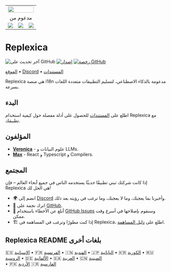 <table width="100%">
    <tr>
        <td colspan="3">
            <a href="https://replexica.com">
                <img src="/content/banner.dark.png" width="100%" />
            </a>
        </td>
    </tr>
    <tr>
        <td colspan="3" align="center">
            مدعوم من
        </td>
    </tr>
    <tr>
        <td width="33%">
            <a target="_blank" href="https://www.warp.dev/?utm_source=github&utm_medium=referral&utm_campaign=replexica_20240626">
                <img src="/content/warp.dark.png" />
            </a>
        </td>
        <td width="33%">
            <a target="_blank" href="https://www.esade.edu/en/learning-innovation/rambla/eworks">
                <img src="/content/eworks.dark.png" />
            </a>
        </td>
        <td width="33%">
            <a target="_blank" href="https://foundershub.startups.microsoft.com">
                <img src="/content/ms-f-hub.dark.png" />
            </a>
        </td>
    </tr>
</table>

# Replexica

![آخر تحديث على GitHub](https://img.shields.io/github/last-commit/replexica/replexica)
[![إصدار](https://github.com/replexica/replexica/actions/workflows/release.yml/badge.svg)](https://github.com/replexica/replexica/actions/workflows/release.yml)
[![رخصة GitHub](https://img.shields.io/github/license/replexica/replexica)](https://github.com/replexica/replexica/blob/main/LICENSE.md)

[الموقع](https://replexica.com) •
[Discord](https://replexica.com/go/discord) •
[المستندات](https://replexica.com/go/docs)

Replexica هي منصة i18n مدعومة بالذكاء الاصطناعي، لتسليم التطبيقات متعددة اللغات بسرعة.

## البدء

اطلع على [المستندات](https://replexica.com/go/docs) للحصول على أدلة مفصلة حول كيفية استخدام Replexica مع تطبيقك.

## المؤلفون

* **[Veronica](https://github.com/vrcprl)** - علوم البيانات و LLMs.
* **[Max](https://github.com/maxprilutskiy)** - React و Typescript و Compilers.

## المجتمع

إذا كانت شركتك تبني تطبيقًا حديثًا يستخدمه الناس في جميع أنحاء العالم – فإن Replexica هي الحل لك!

* 🌍 انضم إلى [Discord](https://discord.gg/GeK6AuSqzw) وأخبرنا بما يعجبك، وما لا يعجبك، وما ترغب في رؤيته بعد ذلك.
* 🌟 اترك نجمة على [GitHub](https://github.com/replexica/replexica).
* 🐞 أبلغ عن الأخطاء باستخدام [GitHub Issues](https://github.com/replexica/replexica/issues) وسنقوم بإصلاحها في أسرع وقت ممكن.
* 🏗️ إذا كنت مطورًا وترغب في المساهمة في Replexica، اطلع على [دليل المساهمة](./CONTRIBUTING.md).

## Replexica README بلغات أخرى

🇪🇸 [الإسبانية](/readme/es.md) •
🇫🇷 [الفرنسية](/readme/fr.md) •
🇮🇳 [الهندية](/readme/hi.md) •
🇯🇵 [اليابانية](/readme/ja.md) •
🇰🇷 [الكورية](/readme/ko.md) •
🇷🇺 [الروسية](/readme/ru.md) •
🇩🇪 [الألمانية](/readme/de.md) •
🇸🇦 [العربية](/readme/ar.md) •
🇨🇳 [الصينية](/readme/zh.md)<br> •
🇵🇰 [الأردية](/readme/ur.md)
🇮🇷 [الفارسية](/readme/fa.md)